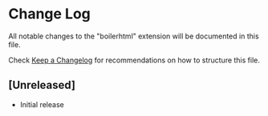 # Change Log

All notable changes to the "boilerhtml" extension will be documented in this file.

Check [Keep a Changelog](http://keepachangelog.com/) for recommendations on how to structure this file.

## [Unreleased]

- Initial release
